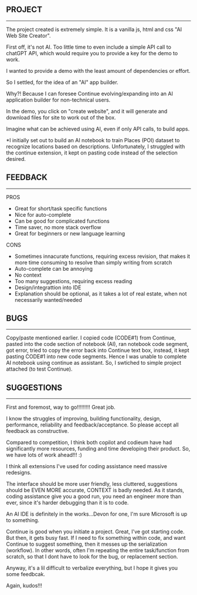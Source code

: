 PROJECT
---------------------------
---------------------------
The project created is extremely simple. It is a vanilla js, html and css "AI Web Site Creator".

First off, it's not AI. Too little time to even include a simple API call to chatGPT API, which would require you to provide a key for the demo to work. 

I wanted to provide a demo with the least amount of dependencies or effort. 

So I settled, for the idea of an "AI" app builder. 

Why?! Because I can foresee Continue evolving/expanding into an AI application builder for non-technical users. 

In the demo, you click on "create website", and it will generate and download files for site to work out of the box. 

Imagine what can be achieved using AI, even if only API calls, to build apps.  

*I initially set out to build an AI notebook to train Places (POI) dataset to recognize locations based on descriptions. Unfortunately, I struggled with the continue extension, it kept on pasting code instead of the selection desired. 


FEEDBACK
---------------------------
---------------------------
PROS
- Great for short/task specific functions
- Nice for auto-complete
- Can be good for complicated functions
- Time saver, no more stack overflow
- Great for beginners or new language learning

CONS
- Sometimes innacurate functions, requiring excess revision, that makes it more time consuming to resolve than simply writing from scratch
- Auto-complete can be annoying
- No context
- Too many suggestions, requiring excess reading
- Design/integrattion into IDE
- Explanation should be optional, as it takes a lot of real estate, when not necessarily wanted/needed


BUGS
---------------------------
---------------------------
Copy/paste mentioned earlier. 
I copied code (CODE#1) from Continue, pasted into the code section of notebook (AI), ran notebook code segment, got error, tried to copy the error back into Continue text box, instead, it kept pasting CODE#1 into new code segments. Hence I was unable to complete AI notebook using continue as assistant. So, I swtiched to simple project attached (to test Continue).


SUGGESTIONS
---------------------------
---------------------------
First and foremost, way to go!!!!!!!!!  Great job.

I know the struggles of improving, building functionality, design, performance, reliability and feedback/acceptance. So please accept all feedback as constructive. 

Compared to competition, I think both copilot and codieum have had significantly more resources, funding and time developing their product. So, we have lots of work ahead!!! :)

I think all extensions I've used for coding assistance need massive redesigns. 

The interface should be more user friendly, less cluttered, suggestions should be EVEN MORE accurate, CONTEXT is badly needed. As it stands, coding assistance give you a good run, you need an engineer more than ever, since it's harder debugging than it is to code. 

An AI IDE is definitely in the works...Devon for one, I'm sure Microsoft is up to something. 

Continue is good when you initiate a project. Great, I've got starting code. But then, it gets busy fast. If I need to fix something within code, and want Continue to suggest something, then it messes up the serialization (workflow). In other words, often I'm repeating the entire task/function from scratch, so that I dont have to look for the bug, or replacement section. 

Anyway, it's a lil difficult to verbalize everything, but I hope it gives you some feedbcak. 

Again, kudos!!!


